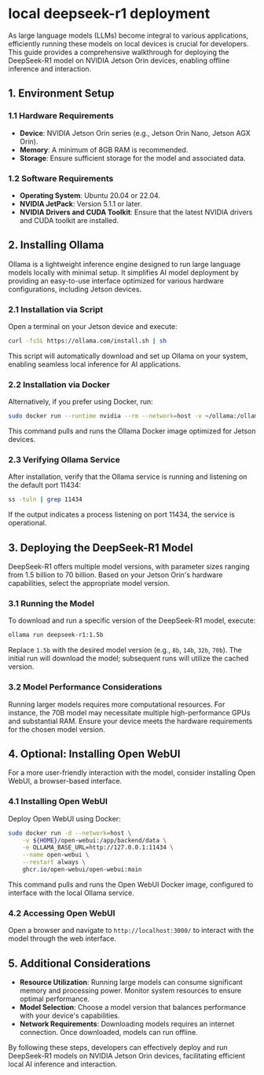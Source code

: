 # local deepseek-r1 deployment

As large language models (LLMs) become integral to various applications, efficiently running these models on local devices is crucial for developers. This guide provides a comprehensive walkthrough for deploying the DeepSeek-R1 model on NVIDIA Jetson Orin devices, enabling offline inference and interaction.

## 1. Environment Setup

### 1.1 Hardware Requirements

- **Device**: NVIDIA Jetson Orin series (e.g., Jetson Orin Nano, Jetson AGX Orin).
- **Memory**: A minimum of 8GB RAM is recommended.
- **Storage**: Ensure sufficient storage for the model and associated data.

### 1.2 Software Requirements

- **Operating System**: Ubuntu 20.04 or 22.04.
- **NVIDIA JetPack**: Version 5.1.1 or later.
- **NVIDIA Drivers and CUDA Toolkit**: Ensure that the latest NVIDIA drivers and CUDA toolkit are installed.

## 2. Installing Ollama

Ollama is a lightweight inference engine designed to run large language models locally with minimal setup. It simplifies AI model deployment by providing an easy-to-use interface optimized for various hardware configurations, including Jetson devices.

### 2.1 Installation via Script

Open a terminal on your Jetson device and execute:

```bash
curl -fsSL https://ollama.com/install.sh | sh
```

This script will automatically download and set up Ollama on your system, enabling seamless local inference for AI applications.

### 2.2 Installation via Docker

Alternatively, if you prefer using Docker, run:

```bash
sudo docker run --runtime nvidia --rm --network=host -v ~/ollama:/ollama -e OLLAMA_MODELS=/ollama dustynv/ollama:r36.4.0
```

This command pulls and runs the Ollama Docker image optimized for Jetson devices.

### 2.3 Verifying Ollama Service

After installation, verify that the Ollama service is running and listening on the default port 11434:

```bash
ss -tuln | grep 11434
```

If the output indicates a process listening on port 11434, the service is operational.

## 3. Deploying the DeepSeek-R1 Model

DeepSeek-R1 offers multiple model versions, with parameter sizes ranging from 1.5 billion to 70 billion. Based on your Jetson Orin's hardware capabilities, select the appropriate model version.

### 3.1 Running the Model

To download and run a specific version of the DeepSeek-R1 model, execute:

```bash
ollama run deepseek-r1:1.5b
```

Replace `1.5b` with the desired model version (e.g., `8b`, `14b`, `32b`, `70b`). The initial run will download the model; subsequent runs will utilize the cached version.

### 3.2 Model Performance Considerations

Running larger models requires more computational resources. For instance, the 70B model may necessitate multiple high-performance GPUs and substantial RAM. Ensure your device meets the hardware requirements for the chosen model version.

## 4. Optional: Installing Open WebUI

For a more user-friendly interaction with the model, consider installing Open WebUI, a browser-based interface.

### 4.1 Installing Open WebUI

Deploy Open WebUI using Docker:

```bash
sudo docker run -d --network=host \
    -v ${HOME}/open-webui:/app/backend/data \
    -e OLLAMA_BASE_URL=http://127.0.0.1:11434 \
    --name open-webui \
    --restart always \
    ghcr.io/open-webui/open-webui:main
```

This command pulls and runs the Open WebUI Docker image, configured to interface with the local Ollama service.

### 4.2 Accessing Open WebUI

Open a browser and navigate to `http://localhost:3000/` to interact with the model through the web interface.

## 5. Additional Considerations

- **Resource Utilization**: Running large models can consume significant memory and processing power. Monitor system resources to ensure optimal performance.
- **Model Selection**: Choose a model version that balances performance with your device's capabilities.
- **Network Requirements**: Downloading models requires an internet connection. Once downloaded, models can run offline.

By following these steps, developers can effectively deploy and run DeepSeek-R1 models on NVIDIA Jetson Orin devices, facilitating efficient local AI inference and interaction. 
